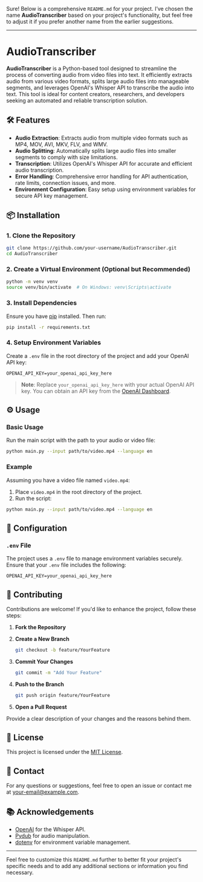 Sure! Below is a comprehensive `README.md` for your project. I’ve chosen the name **AudioTranscriber** based on your project's functionality, but feel free to adjust it if you prefer another name from the earlier suggestions.

---

# AudioTranscriber

**AudioTranscriber** is a Python-based tool designed to streamline the process of converting audio from video files into text. It efficiently extracts audio from various video formats, splits large audio files into manageable segments, and leverages OpenAI's Whisper API to transcribe the audio into text. This tool is ideal for content creators, researchers, and developers seeking an automated and reliable transcription solution.

## 🛠️ Features

- **Audio Extraction**: Extracts audio from multiple video formats such as MP4, MOV, AVI, MKV, FLV, and WMV.
- **Audio Splitting**: Automatically splits large audio files into smaller segments to comply with size limitations.
- **Transcription**: Utilizes OpenAI's Whisper API for accurate and efficient audio transcription.
- **Error Handling**: Comprehensive error handling for API authentication, rate limits, connection issues, and more.
- **Environment Configuration**: Easy setup using environment variables for secure API key management.

## 📦 Installation

### 1. Clone the Repository

```bash
git clone https://github.com/your-username/AudioTranscriber.git
cd AudioTranscriber
```

### 2. Create a Virtual Environment (Optional but Recommended)

```bash
python -m venv venv
source venv/bin/activate  # On Windows: venv\Scripts\activate
```

### 3. Install Dependencies

Ensure you have [pip](https://pip.pypa.io/en/stable/) installed. Then run:

```bash
pip install -r requirements.txt
```

### 4. Setup Environment Variables

Create a `.env` file in the root directory of the project and add your OpenAI API key:

```env
OPENAI_API_KEY=your_openai_api_key_here
```

> **Note**: Replace `your_openai_api_key_here` with your actual OpenAI API key. You can obtain an API key from the [OpenAI Dashboard](https://platform.openai.com/account/api-keys).

## ⚙️ Usage

### Basic Usage

Run the main script with the path to your audio or video file:

```bash
python main.py --input path/to/video.mp4 --language en
```



### Example

Assuming you have a video file named `video.mp4`:

1. Place `video.mp4` in the root directory of the project.
2. Run the script:

```bash
python main.py --input path/to/video.mp4 --language en
```


## 📄 Configuration

### `.env` File

The project uses a `.env` file to manage environment variables securely. Ensure that your `.env` file includes the following:

```env
OPENAI_API_KEY=your_openai_api_key_here
```


## 🤝 Contributing

Contributions are welcome! If you'd like to enhance the project, follow these steps:

1. **Fork the Repository**

2. **Create a New Branch**

    ```bash
    git checkout -b feature/YourFeature
    ```

3. **Commit Your Changes**

    ```bash
    git commit -m "Add Your Feature"
    ```

4. **Push to the Branch**

    ```bash
    git push origin feature/YourFeature
    ```

5. **Open a Pull Request**

Provide a clear description of your changes and the reasons behind them.

## 📜 License

This project is licensed under the [MIT License](LICENSE).

## 📧 Contact

For any questions or suggestions, feel free to open an issue or contact me at [your-email@example.com](mailto:your-email@example.com).

## 📚 Acknowledgements

- [OpenAI](https://www.openai.com/) for the Whisper API.
- [Pydub](https://github.com/jiaaro/pydub) for audio manipulation.
- [dotenv](https://github.com/theskumar/python-dotenv) for environment variable management.

---

Feel free to customize this `README.md` further to better fit your project's specific needs and to add any additional sections or information you find necessary.